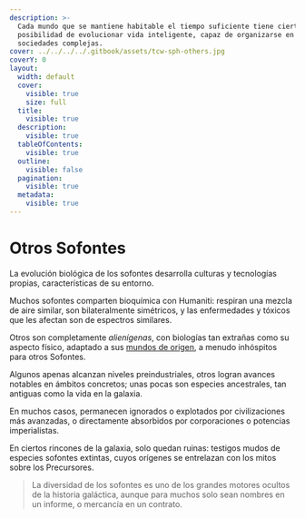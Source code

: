 ```yaml
---
description: >-
  Cada mundo que se mantiene habitable el tiempo suficiente tiene cierta
  posibilidad de evolucionar vida inteligente, capaz de organizarse en
  sociedades complejas.
cover: ../../../../.gitbook/assets/tcw-sph-others.jpg
coverY: 0
layout:
  width: default
  cover:
    visible: true
    size: full
  title:
    visible: true
  description:
    visible: true
  tableOfContents:
    visible: true
  outline:
    visible: false
  pagination:
    visible: true
  metadata:
    visible: true
---
```


# Otros Sofontes

La evolución biológica de los sofontes desarrolla culturas y tecnologías propias, características de su entorno.

Muchos sofontes comparten bioquímica con Humaniti: respiran una mezcla de aire similar, son bilateralmente simétricos, y las enfermedades y tóxicos que les afectan son de espectros similares.

Otros son completamente _alienígenas_, con biologías tan extrañas como su aspecto físico, adaptado a sus [mundos de origen](../../../charted-space/stars-worlds/planets-moons/atmopheres.md#extrosofontes), a menudo inhóspitos para otros Sofontes.

Algunos apenas alcanzan niveles preindustriales, otros logran avances notables en ámbitos concretos; unas pocas son especies ancestrales, tan antiguas como la vida en la galaxia.

En muchos casos, permanecen ignorados o explotados por civilizaciones más avanzadas, o directamente absorbidos por corporaciones o potencias imperialistas.

En ciertos rincones de la galaxia, solo quedan ruinas: testigos mudos de especies sofontes extintas, cuyos orígenes se entrelazan con los mitos sobre los Precursores.

> La diversidad de los sofontes es uno de los grandes motores ocultos de la historia galáctica, aunque para muchos solo sean nombres en un informe, o mercancía en un contrato.
